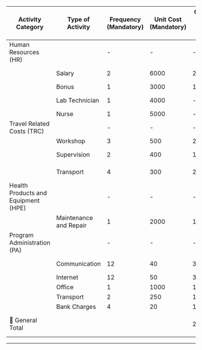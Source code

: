| Activity Category                   | Type of Activity       | Frequency (Mandatory) | Unit Cost (Mandatory) | Count Q1 (Jul-Sep) | Count Q2 (Oct-Dec) | Count Q3 (Jan-Mar) | Count Q4 (Apr-Jun) | Amount Q1 | Amount Q2 | Amount Q3 | Amount Q4 | Total Budget | Comment                       |
|--------------------------------------|-------------------------|------------------------|-----------------------|--------------------|--------------------|--------------------|--------------------|-----------|-----------|-----------|-----------|--------------|-------------------------------|
| Human Resources (HR)                 |           | -                      | -                     | -                  | -                  | -                  | -                  | 15,000    | 10,000    | 12,000    | 13,000    | 50,000        | HR overall budget             |
|                                      | Salary                  | 2                      | 6000                  | 2                  | -                  | -                  | -                  | 24,000    | -         | -         | -         | 24,000        | New staff salaries            |
|                                      | Bonus                   | 1                      | 3000                  | 1                  | -                  | -                  | -                  | 3,000     | -         | -         | -         | 3,000         | Annual bonus                  |
|                                      | Lab Technician          | 1                      | 4000                  | -                  | 1                  | -                  | -                  | 4,000     | -         | -         | -         | 4,000         | Laboratory support            |
|                                      | Nurse                   | 1                      | 5000                  | -                  | 1                  | -                  | -                  | 5,000     | -         | -         | -         | 5,000         | Nurse hire                    |
| Travel Related Costs (TRC)           |           | -                      | -                     | -                  | -                  | -                  | -                  | 5,000     | 5,000     | 5,000     | 5,000     | 20,000        | Travel funds                  |
|                                      | Workshop                | 3                      | 500                   | 2                  | 1                  | -                  | -                  | 3,000     | 1,500     | -         | -         | 4,500         | Workshops                     |
|                                      | Supervision             | 2                      | 400                   | 1                  | 1                  | -                  | -                  | 800       | 800       | -         | -         | 1,600         | Field supervision             |
|                                      | Transport               | 4                      | 300                   | 2                  | 2                  | -                  | -                  | 2,400     | 2,400     | -         | -         | 4,800         | Transport expenses            |
| Health Products and Equipment (HPE)  |           | -                      | -                     | -                  | -                  | -                  | -                  | 2,000     | 3,000     | 2,000     | 3,000     | 10,000        | Health equipment              |
|                                      | Maintenance and Repair  | 1                      | 2000                  | 1                  | -                  | -                  | -                  | 2,000     | -         | -         | -         | 2,000         | Equipment maintenance         |
| Program Administration (PA)          |           | -                      | -                     | -                  | -                  | -                  | -                  | 7,500     | 7,500     | 7,500     | 7,500     | 30,000        | Admin funds                   |
|                                      | Communication           | 12                     | 40                    | 3                  | 3                  | 3                  | 3                  | 1,440     | 1,440     | 1,440     | 1,440     | 5,760         | Communication costs           |
|                                      | Internet                | 12                     | 50                    | 3                  | 3                  | 3                  | 3                  | 1,800     | 1,800     | 1,800     | 1,800     | 7,200         | Internet costs                |
|                                      | Office                  | 1                      | 1000                  | 1                  | -                  | -                  | -                  | 1,000     | -         | -         | -         | 1,000         | Office rental                 |
|                                      | Transport               | 2                      | 250                   | 1                  | 1                  | -                  | -                  | 500       | 500       | -         | -         | 1,000         | Local transport               |
|                                      | Bank Charges            | 4                      | 20                    | 1                  | 1                  | 1                  | 1                  | 320       | 320       | 320       | 320       | 1,280         | Bank fees                     |
| 🧮 General Total                     |                         |                        |                       | 29,500             | 25,500             | 26,500             | 28,500             | 29,500    | 25,500    | 26,500    | 28,500    | 110,000       | (Must match annual allocations) |
****